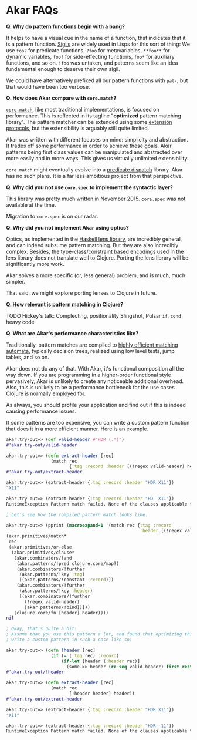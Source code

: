 # Akar FAQs

**Q. Why do pattern functions begin with a bang?**

It helps to have a visual cue in the name of a function, that indicates that it is a pattern function. [Sigils](https://en.wikipedia.org/wiki/Sigil_(computer_programming)) are widely used in Lisps for this sort of thing: We use `foo?` for predicate functions, `?foo` for metavariables, `**foo**` for dynamic variables, `foo!` for side-effecting functions, `foo*` for auxiliary functions, and so on. `!foo` was untaken, and patterns seem like an idea fundamental enough to deserve their own sigil.

We could have alternatively prefixed all our pattern functions with `pat-`, but that would have been too verbose.

**Q. How does Akar compare with `core.match`?**

[`core.match`](https://github.com/clojure/core.match), like most traditional implementations, is focused on performance. This is reflected in its tagline "**optimized** pattern matching library". The pattern matcher can be extended using some [extension protocols](https://github.com/clojure/core.match/wiki/Extending-match-for-new-Patterns), but the extensibility is arguably still quite limited.

 Akar was written with different focuses on mind: simplicity and abstraction. It trades off some performance in order to achieve these goals. Akar patterns being first class values can be manipulated and abstracted over more easily and in more ways. This gives us virtually unlimited extensibility.

`core.match` might eventually evolve into a [predicate dispatch](https://github.com/clojure/core.match/wiki/Crazy-Ideas) library. Akar has no such plans. It is a far less ambitious project from that perspective.

**Q. Why did you not use `core.spec` to implement the syntactic layer?**

This library was pretty much written in November 2015. `core.spec` was not available at the time.

Migration to `core.spec` is on our radar.

**Q. Why did you not implement Akar using optics?**

Optics, as implemented in the [Haskell lens library](https://hackage.haskell.org/package/lens), are incredibly general, and can indeed subsume pattern matching. But they are also incredibly complex. Besides, the type-class/constraint based encodings used in the lens library does not translate well to Clojure. Porting the lens library will be significantly more work.

Akar solves a more specific (or, less general) problem, and is much, much simpler.

That said, we might explore porting lenses to Clojure in future.

**Q. How relevant is pattern matching in Clojure?**

TODO
Hickey's talk: Complecting, positionality
Slingshot, Pulsar
`if`, `cond` heavy code

**Q. What are Akar's performance characteristics like?**

Traditionally, pattern matches are compiled to [highly efficient matching automata](http://pauillac.inria.fr/~maranget/papers/ml05e-maranget.pdf), typically decision trees, realized using low level tests, jump tables, and so on.

Akar does not do any of that. With Akar, it's functional composition all the way down. If you are programming in a higher-order functional style pervasively, Akar is unlikely to create any noticeable additional overhead. Also, this is unlikely to be a performance bottleneck for the use cases Clojure is normally employed for.

As always, you should profile your application and find out if this is indeed causing performance issues.

If some patterns are too expensive, you can write a custom pattern function that does it in a more efficient manner. Here is an example.

```clojure
akar.try-out=> (def valid-header #"HDR (.*)")
#'akar.try-out/valid-header

akar.try-out=> (defn extract-header [rec]
                 (match rec
                        {:tag :record :header [(!regex valid-header) header]} header))
#'akar.try-out/extract-header

akar.try-out=> (extract-header {:tag :record :header "HDR X11"})
"X11"

akar.try-out=> (extract-header {:tag :record :header "HD--X11"})
RuntimeException Pattern match failed. None of the clauses applicable to the value: {:header "HD--X11", :tag :record}.  akar.primitives/match* (primitives.clj:56)

; Let's see how the compiled pattern match looks like.

akar.try-out=> (pprint (macroexpand-1 '(match rec {:tag :record
                                                   :header [(!regex valid-header) header]} header)))
(akar.primitives/match*
 rec
 (akar.primitives/or-else
  (akar.primitives/clause*
   (akar.combinators/!and
    (akar.patterns/!pred clojure.core/map?)
    (akar.combinators/!further
     (akar.patterns/!key :tag)
     [(akar.patterns/!constant :record)])
    (akar.combinators/!further
     (akar.patterns/!key :header)
     [(akar.combinators/!further
       (!regex valid-header)
       [akar.patterns/!bind])]))
   (clojure.core/fn [header] header))))
nil

; Okay, that's quite a bit!
; Assume that you use this pattern a lot, and found that optimizing this away will give you a tangible speedup. You can
; write a custom pattern in such a case like so:

akar.try-out=> (defn !header [rec]
                 (if (= (:tag rec) :record)
                     (if-let [header (:header rec)]
                       (some->> header (re-seq valid-header) first rest))))
#'akar.try-out/!header

akar.try-out=> (defn extract-header [rec]
                 (match rec
                        [!header header] header))
#'akar.try-out/extract-header

akar.try-out=> (extract-header {:tag :record :header "HDR X11"})
"X11"

akar.try-out=> (extract-header {:tag :record :header "HDR--11"})
RuntimeException Pattern match failed. None of the clauses applicable to the value: {:header "HDR--11", :tag :record}.  akar.primitives/match* (primitives.clj:56)
```
